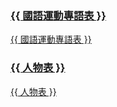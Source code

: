 <div class="banner-container">
  <div class="banner-column">
    <a href="{{ /glossary/movement-tw.md }}" class="banner-link">
      <h3>{{ 國語運動專語表 }}</h3>
      <p>{{ 國語運動專語表 }}</p>
    </a>
  </div>
  <div class="banner-column">
    <a href="{{ /people/people-tw.md }}" class="banner-link">
      <h3>{{ 人物表 }}</h3>
      <p>{{ 人物表 }}</p>
    </a>
  </div>
</div>